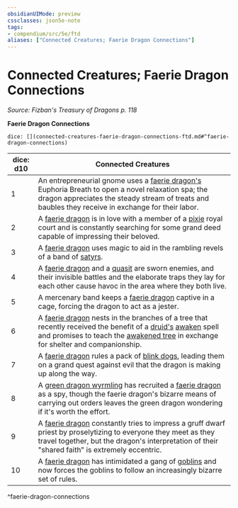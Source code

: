 ```yaml
---
obsidianUIMode: preview
cssclasses: json5e-note
tags:
- compendium/src/5e/ftd
aliases: ["Connected Creatures; Faerie Dragon Connections"]
---
```

# Connected Creatures; Faerie Dragon Connections
*Source: Fizban's Treasury of Dragons p. 118* 

**Faerie Dragon Connections**

`dice: [](connected-creatures-faerie-dragon-connections-ftd.md#^faerie-dragon-connections)`

| dice: d10 | Connected Creatures |
|-----------|---------------------|
| 1 | An entrepreneurial gnome uses a [faerie dragon's](2-Mechanics/CLI/bestiary/dragon/faerie-dragon-violet.md) Euphoria Breath to open a novel relaxation spa; the dragon appreciates the steady stream of treats and baubles they receive in exchange for their labor. |
| 2 | A [faerie dragon](2-Mechanics/CLI/bestiary/dragon/faerie-dragon-violet.md) is in love with a member of a [pixie](2-Mechanics/CLI/bestiary/fey/pixie.md) royal court and is constantly searching for some grand deed capable of impressing their beloved. |
| 3 | A [faerie dragon](2-Mechanics/CLI/bestiary/dragon/faerie-dragon-violet.md) uses magic to aid in the rambling revels of a band of [satyrs](2-Mechanics/CLI/bestiary/fey/satyr.md). |
| 4 | A [faerie dragon](2-Mechanics/CLI/bestiary/dragon/faerie-dragon-violet.md) and a [quasit](2-Mechanics/CLI/bestiary/fiend/quasit.md) are sworn enemies, and their invisible battles and the elaborate traps they lay for each other cause havoc in the area where they both live. |
| 5 | A mercenary band keeps a [faerie dragon](2-Mechanics/CLI/bestiary/dragon/faerie-dragon-violet.md) captive in a cage, forcing the dragon to act as a jester. |
| 6 | A [faerie dragon](2-Mechanics/CLI/bestiary/dragon/faerie-dragon-violet.md) nests in the branches of a tree that recently received the benefit of a [druid's](2-Mechanics/CLI/bestiary/humanoid/druid.md) [awaken](2-Mechanics/CLI/spells/awaken.md) spell and promises to teach the [awakened tree](2-Mechanics/CLI/bestiary/plant/awakened-tree.md) in exchange for shelter and companionship. |
| 7 | A [faerie dragon](2-Mechanics/CLI/bestiary/dragon/faerie-dragon-violet.md) rules a pack of [blink dogs](2-Mechanics/CLI/bestiary/fey/blink-dog.md), leading them on a grand quest against evil that the dragon is making up along the way. |
| 8 | A [green dragon wyrmling](2-Mechanics/CLI/bestiary/dragon/green-dragon-wyrmling.md) has recruited a [faerie dragon](2-Mechanics/CLI/bestiary/dragon/faerie-dragon-violet.md) as a spy, though the faerie dragon's bizarre means of carrying out orders leaves the green dragon wondering if it's worth the effort. |
| 9 | A [faerie dragon](2-Mechanics/CLI/bestiary/dragon/faerie-dragon-violet.md) constantly tries to impress a gruff dwarf priest by proselytizing to everyone they meet as they travel together, but the dragon's interpretation of their "shared faith" is extremely eccentric. |
| 10 | A [faerie dragon](2-Mechanics/CLI/bestiary/dragon/faerie-dragon-violet.md) has intimidated a gang of [goblins](2-Mechanics/CLI/bestiary/humanoid/goblin.md) and now forces the goblins to follow an increasingly bizarre set of rules. |
^faerie-dragon-connections